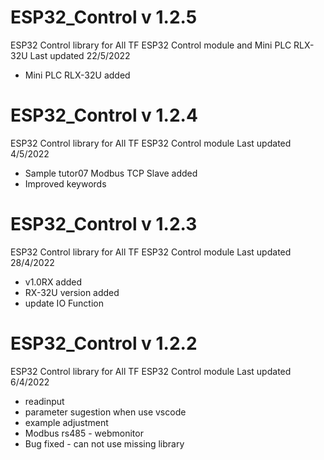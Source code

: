 # ESP32_Control v 1.2.5
ESP32 Control library for All TF ESP32 Control module and Mini PLC RLX-32U
Last updated 22/5/2022
- Mini PLC RLX-32U added
# ESP32_Control v 1.2.4
ESP32 Control library for All TF ESP32 Control module
Last updated 4/5/2022
- Sample tutor07 Modbus TCP Slave added
- Improved keywords
# ESP32_Control v 1.2.3
ESP32 Control library for All TF ESP32 Control module
Last updated 28/4/2022
- v1.0RX added
- RX-32U version added
- update IO Function

# ESP32_Control v 1.2.2
ESP32 Control library for All TF ESP32 Control module
Last updated 6/4/2022
- readinput
- parameter sugestion when use vscode
- example adjustment
- Modbus rs485 - webmonitor
- Bug fixed - can not use missing library